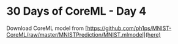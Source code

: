 # 30 Days of CoreML - Day 4
    
Download CoreML model from [https://github.com/ph1ps/MNIST-CoreML/raw/master/MNISTPrediction/MNIST.mlmodel](here)
